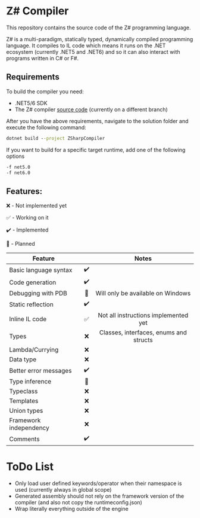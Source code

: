# Z# Compiler
This repository contains the source code of the Z# programming language.

Z# is a multi-paradigm, statically typed, dynamically compiled programming language.
It compiles to IL code which means it runs on the .NET ecosystem (currently .NET5 and .NET6) and so it can also interact with programs written in C# or F#.


## Requirements
To build the compiler you need:
 - .NET5/6 SDK
 - The Z# compiler [source code](https://github.com/xpodev/zsharp-compiler/tree/development-v2) (currently on a different branch)

After you have the above requirements, navigate to the solution folder and execute the following command:
```cmd
dotnet build --project ZSharpCompiler
```
If you want to build for a specific target runtime, add one of the following options
```cmd
-f net5.0
-f net6.0
```

## Features:
❌ - Not implemented yet

✅ - Working on it

✔️ - Implemented

🚧 - Planned

| Feature                |                    |                  Notes                 |
|------------------------|:------------------:|:--------------------------------------:|
| Basic language syntax  | :heavy_check_mark: |                                        |
| Code generation        | :heavy_check_mark: |                                        |
| Debugging with PDB     |   :construction:   | Will only be available on Windows      |
| Static reflection      | :heavy_check_mark: |                                        |
| Inline IL code         | :white_check_mark: | Not all instructions implemented yet   |
| Types                  | :x:                | Classes, interfaces, enums and structs |
| Lambda/Currying        | :x:                |                                        |
| Data type              | :x:                |                                        |
| Better error messages  | :heavy_check_mark: |                                        |
| Type inference         | :construction:     |                                        |
| Typeclass              | :x:                |                                        |
| Templates              | :x:                |                                        |
| Union types            | :x:                |                                        |
| Framework independency | :x:                |                                        |
| Comments               | :heavy_check_mark: |                                        |

# ToDo List
* Only load user defined keywords/operator when their namespace is used (currently always in global scope)
* Generated assembly should not rely on the framework version of the compiler (and also not copy the runtimeconfig.json)
* Wrap literally everything outside of the engine
